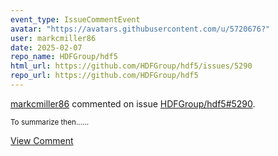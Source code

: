 ```yaml
---
event_type: IssueCommentEvent
avatar: "https://avatars.githubusercontent.com/u/5720676?"
user: markcmiller86
date: 2025-02-07
repo_name: HDFGroup/hdf5
html_url: https://github.com/HDFGroup/hdf5/issues/5290
repo_url: https://github.com/HDFGroup/hdf5
---
```


<a href='https://github.com/markcmiller86' target='_blank'>markcmiller86</a> commented on issue <a href='https://github.com/HDFGroup/hdf5/issues/5290' target='_blank'>HDFGroup/hdf5#5290</a>.

<small>To summarize then......</small>

<a href='https://github.com/HDFGroup/hdf5/issues/5290' target='_blank'>View Comment</a>